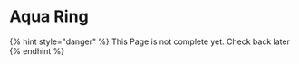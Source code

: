 # Aqua Ring

{% hint style="danger" %}
This Page is not complete yet. Check back later
{% endhint %}

